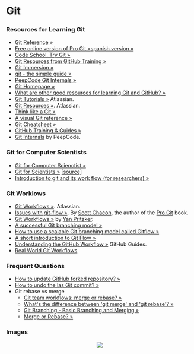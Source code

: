 Git
===

### Resources for Learning Git
* [Git Reference &raquo;](http://gitref.org)
* [Free online version of Pro Git &raquo;](http://git-scm.com/book)[spanish version &raquo;](http://git-scm.com/book/es)
* [Code School. Try Git &raquo;](http://try.github.io/levels/1/challenges/1)
* [Git Resources from GitHub Training &raquo;](http://training.github.com/resources/videos/)
* [Git Immersion &raquo;](http://gitimmersion.com)
* [git - the simple guide &raquo;](http://rogerdudler.github.io/git-guide/)
* [PeepCode Git Internals &raquo;](https://github.com/pluralsight/git-internals-pdf/releases)
* [Git Homepage &raquo;](http://git-scm.com/)
* [What are other good resources for learning Git and GitHub? &raquo;](https://help.github.com/articles/what-are-other-good-resources-for-learning-git-and-github)
* [Git Tutorials &raquo;](https://www.atlassian.com/git/tutorial) Atlassian.
* [Git Resources &raquo;](https://www.atlassian.com/git/resources). Atlassian.
* [Think like a Git &raquo;](http://think-like-a-git.net)
* [A visual Git reference &raquo;](http://marklodato.github.io/visual-git-guide/index-en.html)
* [Git Cheatsheet &raquo;](http://www.ndpsoftware.com/git-cheatsheet.html)
* [GitHub Training & Guides &raquo;](https://www.youtube.com/user/GitHubGuides)
* [Git Internals](https://peepcode.com/products/git-internals-pdf) by PeepCode.

### Git for Computer Scientists
* [Git for Computer Scienctist &raquo;](http://eagain.net/articles/git-for-computer-scientists/)
* [Git for Scientists &raquo;](http://nyuccl.org/pages/GitTutorial/) [[source]](https://github.com/johnmcdonnell/Git-Tutorial)
* [Introduction to git and its work flow (for researchers) &raquo;](http://www.cs.toronto.edu/~kenpu/articles/cs/git-intro.html)

### Git Worklows
* [Git Workflows &raquo;](https://www.atlassian.com/git/workflows). Atlassian.
* [Issues with git-flow &raquo;](http://scottchacon.com/2011/08/31/github-flow.html). By [Scott Chacon](http://scottchacon.com/), the author of the [Pro Git](http://git-scm.com/book) book.
* [Git Workflows &raquo;](http://documentup.com/skwp/git-workflows-book) by [Yan Pritzker](http://yanpritzker.com).
* [A successful Git branching model &raquo;](http://nvie.com/posts/a-successful-git-branching-model/)
* [How to use a scalable Git branching model called Gitflow &raquo;](http://buildamodule.com/video/change-management-and-version-control-deploying-releases-features-and-fixes-with-git-how-to-use-a-scalable-git-branching-model-called-gitflow)
* [A short introduction to Git Flow &raquo;](http://vimeo.com/16018419)
* [Understanding the GitHub Workflow &raquo;](http://guides.github.com/overviews/flow/) GitHub Guides.
* [Real World Git Workflows](http://www.slideshare.net/jazoon13/jazoon-2013-stefan-saasen-real-world-git-workflows)

### Frequent Questions
* [How to update GitHub forked repository? &raquo;](http://stackoverflow.com/questions/7244321/how-to-update-github-forked-repository?answertab=active#tab-top)
* [How to undo the las Git commit? &raquo;](http://stackoverflow.com/questions/927358/how-to-undo-the-last-git-commit?answertab=active#tab-top)
* Git rebase vs merge
  * [Git team workflows: merge or rebase? &raquo;](https://blogs.atlassian.com/2013/10/git-team-workflows-merge-or-rebase/)
  * [What's the difference between 'git merge' and 'git rebase'? &raquo;](http://stackoverflow.com/questions/16666089/whats-the-difference-between-git-merge-and-git-rebase?answertab=active#tab-top)
  * [Git Branching - Basic Branching and Merging &raquo;](http://git-scm.com/book/en/Git-Branching-Basic-Branching-and-Merging)
  * [Merge or Rebase? &raquo;](http://blog.sourcetreeapp.com/2012/08/21/merge-or-rebase/)

### Images
<p align="center">
  <img src="http://josejuansanchez.org/notebook/images/git-transport.png" /></a>
</p>
